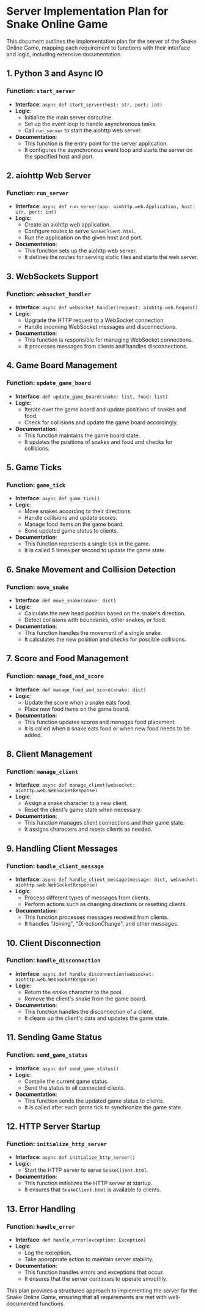 # Server Implementation Plan for Snake Online Game

This document outlines the implementation plan for the server of the Snake Online Game, mapping each requirement to functions with their interface and logic, including extensive documentation.

## 1. Python 3 and Async IO

### Function: `start_server`
- **Interface**: `async def start_server(host: str, port: int)`
- **Logic**:
  - Initialize the main server coroutine.
  - Set up the event loop to handle asynchronous tasks.
  - Call `run_server` to start the aiohttp web server.
- **Documentation**:
  - This function is the entry point for the server application.
  - It configures the asynchronous event loop and starts the server on the specified host and port.

## 2. aiohttp Web Server

### Function: `run_server`
- **Interface**: `async def run_server(app: aiohttp.web.Application, host: str, port: int)`
- **Logic**:
  - Create an aiohttp web application.
  - Configure routes to serve `SnakeClient.html`.
  - Run the application on the given host and port.
- **Documentation**:
  - This function sets up the aiohttp web server.
  - It defines the routes for serving static files and starts the web server.

## 3. WebSockets Support

### Function: `websocket_handler`
- **Interface**: `async def websocket_handler(request: aiohttp.web.Request)`
- **Logic**:
  - Upgrade the HTTP request to a WebSocket connection.
  - Handle incoming WebSocket messages and disconnections.
- **Documentation**:
  - This function is responsible for managing WebSocket connections.
  - It processes messages from clients and handles disconnections.

## 4. Game Board Management

### Function: `update_game_board`
- **Interface**: `def update_game_board(snake: list, food: list)`
- **Logic**:
  - Iterate over the game board and update positions of snakes and food.
  - Check for collisions and update the game board accordingly.
- **Documentation**:
  - This function maintains the game board state.
  - It updates the positions of snakes and food and checks for collisions.

## 5. Game Ticks

### Function: `game_tick`
- **Interface**: `async def game_tick()`
- **Logic**:
  - Move snakes according to their directions.
  - Handle collisions and update scores.
  - Manage food items on the game board.
  - Send updated game status to clients.
- **Documentation**:
  - This function represents a single tick in the game.
  - It is called 5 times per second to update the game state.

## 6. Snake Movement and Collision Detection

### Function: `move_snake`
- **Interface**: `def move_snake(snake: dict)`
- **Logic**:
  - Calculate the new head position based on the snake's direction.
  - Detect collisions with boundaries, other snakes, or food.
- **Documentation**:
  - This function handles the movement of a single snake.
  - It calculates the new position and checks for possible collisions.

## 7. Score and Food Management

### Function: `manage_food_and_score`
- **Interface**: `def manage_food_and_score(snake: dict)`
- **Logic**:
  - Update the score when a snake eats food.
  - Place new food items on the game board.
- **Documentation**:
  - This function updates scores and manages food placement.
  - It is called when a snake eats food or when new food needs to be added.

## 8. Client Management

### Function: `manage_client`
- **Interface**: `async def manage_client(websocket: aiohttp.web.WebSocketResponse)`
- **Logic**:
  - Assign a snake character to a new client.
  - Reset the client's game state when necessary.
- **Documentation**:
  - This function manages client connections and their game state.
  - It assigns characters and resets clients as needed.

## 9. Handling Client Messages

### Function: `handle_client_message`
- **Interface**: `async def handle_client_message(message: dict, websocket: aiohttp.web.WebSocketResponse)`
- **Logic**:
  - Process different types of messages from clients.
  - Perform actions such as changing directions or resetting clients.
- **Documentation**:
  - This function processes messages received from clients.
  - It handles "Joining", "DirectionChange", and other messages.

## 10. Client Disconnection

### Function: `handle_disconnection`
- **Interface**: `async def handle_disconnection(websocket: aiohttp.web.WebSocketResponse)`
- **Logic**:
  - Return the snake character to the pool.
  - Remove the client's snake from the game board.
- **Documentation**:
  - This function handles the disconnection of a client.
  - It cleans up the client's data and updates the game state.

## 11. Sending Game Status

### Function: `send_game_status`
- **Interface**: `async def send_game_status()`
- **Logic**:
  - Compile the current game status.
  - Send the status to all connected clients.
- **Documentation**:
  - This function sends the updated game status to clients.
  - It is called after each game tick to synchronize the game state.

## 12. HTTP Server Startup

### Function: `initialize_http_server`
- **Interface**: `async def initialize_http_server()`
- **Logic**:
  - Start the HTTP server to serve `SnakeClient.html`.
- **Documentation**:
  - This function initializes the HTTP server at startup.
  - It ensures that `SnakeClient.html` is available to clients.

## 13. Error Handling

### Function: `handle_error`
- **Interface**: `def handle_error(exception: Exception)`
- **Logic**:
  - Log the exception.
  - Take appropriate action to maintain server stability.
- **Documentation**:
  - This function handles errors and exceptions that occur.
  - It ensures that the server continues to operate smoothly.

This plan provides a structured approach to implementing the server for the Snake Online Game, ensuring that all requirements are met with well-documented functions.
